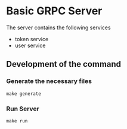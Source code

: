 # Basic GRPC Server
The server contains the following services
* token service
* user service

## Development of the command

### Generate the necessary files
`make generate`

### Run Server
`make run `
